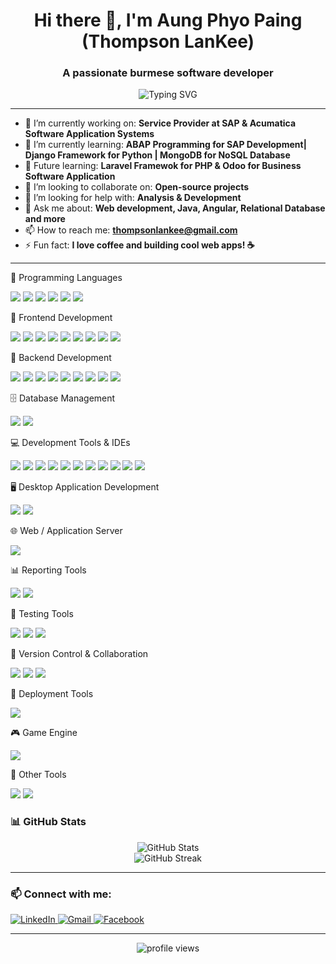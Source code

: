 <!-- Profile README -->

<h1 align="center">Hi there 👋, I'm Aung Phyo Paing (Thompson LanKee) </h1>
<h3 align="center">A passionate burmese software developer</h3>

<p align="center">
  <img src="https://readme-typing-svg.demolab.com?font=Fira+Code&size=24&pause=1000&color=36BCF7&center=true&vCenter=true&width=435&lines=Welcome+to+my+GitHub+Profile!" alt="Typing SVG" />
</p>

---

- 🔭 I’m currently working on: **Service Provider at SAP & Acumatica Software Application Systems**
- 🌱 I’m currently learning: **ABAP Programming for SAP Development| Django Framework for Python | MongoDB for NoSQL Database**
- 🔮 Future learning: **Laravel Framewok for PHP & Odoo for Business Software Application**
- 👯 I’m looking to collaborate on: **Open-source projects**
- 🤝 I’m looking for help with: **Analysis & Development**
- 💬 Ask me about: **Web development, Java, Angular, Relational Database and more**
- 📫 How to reach me: **thompsonlankee@gmail.com**
- ⚡ Fun fact: **I love coffee and building cool web apps! ☕**

---

🧠 Programming Languages
<p> <img src="https://img.shields.io/badge/Java-ED8B00?style=for-the-badge&logo=java&logoColor=white" /> 
  <img src="https://img.shields.io/badge/Python-3776AB?style=for-the-badge&logo=python&logoColor=white" /> 
  <img src="https://img.shields.io/badge/C%23-239120?style=for-the-badge&logo=c-sharp&logoColor=white" /> 
  <img src="https://img.shields.io/badge/PHP-777BB4?style=for-the-badge&logo=php&logoColor=white" /> 
  <img src="https://img.shields.io/badge/JavaScript-F7DF1E?style=for-the-badge&logo=javascript&logoColor=black" />
  <img src="https://img.shields.io/badge/Lua-000080?style=for-the-badge&logo=lua&logoColor=white" />
</p>

🎨 Frontend Development
<p> 
  <img src="https://img.shields.io/badge/HTML5-E34F26?style=for-the-badge&logo=html5&logoColor=white" /> 
  <img src="https://img.shields.io/badge/CSS3-1572B6?style=for-the-badge&logo=css3&logoColor=white" /> 
  <img src="https://img.shields.io/badge/JavaScript-F7DF1E?style=for-the-badge&logo=javascript&logoColor=black" /> 
  <img src="https://img.shields.io/badge/jQuery-0769AD?style=for-the-badge&logo=jquery&logoColor=white" /> 
  <img src="https://img.shields.io/badge/Bootstrap-7952B3?style=for-the-badge&logo=bootstrap&logoColor=white" /> 
  <img src="https://img.shields.io/badge/MD%20Bootstrap-31B2C4?style=for-the-badge&logo=bootstrap&logoColor=white" />
  <img src="https://img.shields.io/badge/TypeScript-3178C6?style=for-the-badge&logo=typescript&logoColor=white" /> 
  <img src="https://img.shields.io/badge/Angular-DD0031?style=for-the-badge&logo=angular&logoColor=white" /> 
  <img src="https://img.shields.io/badge/JSON-000000?style=for-the-badge&logo=json&logoColor=white" />

</p>

🔧 Backend Development
<p> 
  
  <img src="https://img.shields.io/badge/Spring%20Framework-6DB33F?style=for-the-badge&logo=spring&logoColor=white" />
  <img src="https://img.shields.io/badge/Spring%20MVC-6DB33F?style=for-the-badge&logo=spring&logoColor=white" />
  <img src="https://img.shields.io/badge/Spring%20Boot-6DB33F?style=for-the-badge&logo=springboot&logoColor=white" /> 
  <img src="https://img.shields.io/badge/JSP-007396?style=for-the-badge&logo=java&logoColor=white" /> 
  <img src="https://img.shields.io/badge/Servlets-EE4C2C?style=for-the-badge&logo=java&logoColor=white" /> 
  <img src="https://img.shields.io/badge/REST%20API-005571?style=for-the-badge&logo=rest&logoColor=white" />
  <img src="https://img.shields.io/badge/JPA-007396?style=for-the-badge&logo=java&logoColor=white" />
<img src="https://img.shields.io/badge/WebSocket-000000?style=for-the-badge&logo=websocket&logoColor=white" />
<img src="https://img.shields.io/badge/JSON-000000?style=for-the-badge&logo=json&logoColor=white" />



</p>



🗄️ Database Management
<p> 
  <img src="https://img.shields.io/badge/MySQL-4479A1?style=for-the-badge&logo=mysql&logoColor=white" /> 
  <img src="https://img.shields.io/badge/Microsoft%20SQL%20Server-CC2927?style=for-the-badge&logo=microsoftsqlserver&logoColor=white" /> 
</p>

💻 Development Tools & IDEs
<p> 
  <img src="https://img.shields.io/badge/IntelliJ%20IDEA-000000?style=for-the-badge&logo=intellijidea&logoColor=white" /> 
  <img src="https://img.shields.io/badge/Eclipse-2C2255?style=for-the-badge&logo=eclipse&logoColor=white" /> 
  <img src="https://img.shields.io/badge/NetBeans-1B6AC6?style=for-the-badge&logo=apache-netbeans-ide&logoColor=white" /> 
  <img src="https://img.shields.io/badge/Visual%20Studio-5C2D91?style=for-the-badge&logo=visualstudio&logoColor=white" /> 
  <img src="https://img.shields.io/badge/VS%20Code-007ACC?style=for-the-badge&logo=visualstudiocode&logoColor=white" /> 
  <img src="https://img.shields.io/badge/phpMyAdmin-6C78AF?style=for-the-badge&logo=php&logoColor=white" /> 
  <img src="https://img.shields.io/badge/IDLE-3776AB?style=for-the-badge&logo=python&logoColor=white" /> 
  <img src="https://img.shields.io/badge/PyCharm-000000?style=for-the-badge&logo=pycharm&logoColor=white" /> 
  <img src="https://img.shields.io/badge/MySQL%20Workbench-4479A1?style=for-the-badge&logo=mysql&logoColor=white" /> 
  <img src="https://img.shields.io/badge/SQL%20Server%20Management%20Studio-CC2927?style=for-the-badge&logo=microsoftsqlserver&logoColor=white" /> 
  <img src="https://img.shields.io/badge/JCreator-3A3A3A?style=for-the-badge&logo=java&logoColor=white" />

</p>

🖥️ Desktop Application Development
<p>
  <img src="https://img.shields.io/badge/Windows%20Forms-C%23-239120?style=for-the-badge&logo=c-sharp&logoColor=white" />
  <img src="https://img.shields.io/badge/Tkinter-Python-3776AB?style=for-the-badge&logo=python&logoColor=white" />
</p>

🌐 Web / Application Server
<p>
  
  <img src="https://img.shields.io/badge/Apache%20Tomcat-F8DC75?style=for-the-badge&logo=apachetomcat&logoColor=black" />
</p>

📊 Reporting Tools
<p>
  <img src="https://img.shields.io/badge/Jaspersoft%20Studio-0870BE?style=for-the-badge&logo=apache&logoColor=white" />
  <img src="https://img.shields.io/badge/Crystal%20Reports-9B4F96?style=for-the-badge&logo=crystal&logoColor=white" />

</p>

🧪 Testing Tools
<p>
<img src="https://img.shields.io/badge/Postman-FF6C37?style=for-the-badge&logo=postman&logoColor=white" />
  <img src="https://img.shields.io/badge/JUnit-25A162?style=for-the-badge&logo=java&logoColor=white" />
<img src="https://img.shields.io/badge/Mockito-8C8C8C?style=for-the-badge&logo=mockito&logoColor=white" />
</p>

🔄 Version Control & Collaboration
<p> 
  <img src="https://img.shields.io/badge/Git-181717?style=for-the-badge&logo=git&logoColor=white" />
<img src="https://img.shields.io/badge/GitHub-181717?style=for-the-badge&logo=github&logoColor=white" />
<img src="https://img.shields.io/badge/GitHub%20Desktop-6e4b8b?style=for-the-badge&logo=github&logoColor=white" />


</p>



🚀 Deployment Tools

<p> <img src="https://img.shields.io/badge/Docker-2496ED?style=for-the-badge&logo=docker&logoColor=white" /> </p>

🎮 Game Engine

<p> <img src="https://img.shields.io/badge/Roblox%20Studio-BB0000?style=for-the-badge&logo=roblox&logoColor=white" /> </p>


🧰 Other Tools

<p> <img src="https://img.shields.io/badge/Adobe%20Dreamweaver-FF61F6?style=for-the-badge&logo=adobe&logoColor=white" /> <img src="https://img.shields.io/badge/Adobe%20Photoshop-31A8FF?style=for-the-badge&logo=adobephotoshop&logoColor=white" /> </p>

### 📊 GitHub Stats

<p align="center">
  <img src="https://github-readme-stats.vercel.app/api?username=ThompsonLanKee&show_icons=true&theme=tokyonight" alt="GitHub Stats" />
  <br />
  <img src="https://github-readme-streak-stats.herokuapp.com/?user=ThompsonLanKee&theme=tokyonight" alt="GitHub Streak" />
</p>

---

### 📫 Connect with me:

<p align="left"> 
  <a href="https://www.linkedin.com/in/YOUR-LINKEDIN" target="_blank"> <img alt="LinkedIn" src="https://img.shields.io/badge/LinkedIn-0A66C2?logo=linkedin&logoColor=white&style=for-the-badge" /> </a> 
  <a href="mailto:your.email@example.com"> <img alt="Gmail" src="https://img.shields.io/badge/Gmail-D14836?logo=gmail&logoColor=white&style=for-the-badge" /> </a> 
  <a href="https://facebook.com/YOUR-FACEBOOK-USERNAME" target="_blank"> <img alt="Facebook" src="https://img.shields.io/badge/Facebook-1877F2?logo=facebook&logoColor=white&style=for-the-badge" /> </a> 
</p>

---

<!-- Optional visitor counter -->
<p align="center">
  <img src="https://komarev.com/ghpvc/?username=YOUR_USERNAME&label=Profile+Views&color=0e75b6&style=flat" alt="profile views" />
</p>
